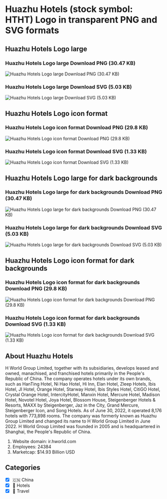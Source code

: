# Huazhu Hotels (stock symbol: HTHT) Logo in transparent PNG and SVG formats

## Huazhu Hotels Logo large

### Huazhu Hotels Logo large Download PNG (30.47 KB)

![Huazhu Hotels Logo large Download PNG (30.47 KB)](/img/orig/HTHT_BIG-f4b6a9ad.png)

### Huazhu Hotels Logo large Download SVG (5.03 KB)

![Huazhu Hotels Logo large Download SVG (5.03 KB)](/img/orig/HTHT_BIG-d42ec412.svg)

## Huazhu Hotels Logo icon format

### Huazhu Hotels Logo icon format Download PNG (29.8 KB)

![Huazhu Hotels Logo icon format Download PNG (29.8 KB)](/img/orig/HTHT-0d483b96.png)

### Huazhu Hotels Logo icon format Download SVG (1.33 KB)

![Huazhu Hotels Logo icon format Download SVG (1.33 KB)](/img/orig/HTHT-2b93c195.svg)

## Huazhu Hotels Logo large for dark backgrounds

### Huazhu Hotels Logo large for dark backgrounds Download PNG (30.47 KB)

![Huazhu Hotels Logo large for dark backgrounds Download PNG (30.47 KB)](/img/orig/HTHT_BIG.D-9732a7c9.png)

### Huazhu Hotels Logo large for dark backgrounds Download SVG (5.03 KB)

![Huazhu Hotels Logo large for dark backgrounds Download SVG (5.03 KB)](/img/orig/HTHT_BIG.D-a425af79.svg)

## Huazhu Hotels Logo icon format for dark backgrounds

### Huazhu Hotels Logo icon format for dark backgrounds Download PNG (29.8 KB)

![Huazhu Hotels Logo icon format for dark backgrounds Download PNG (29.8 KB)](/img/orig/HTHT.D-9adeedfc.png)

### Huazhu Hotels Logo icon format for dark backgrounds Download SVG (1.33 KB)

![Huazhu Hotels Logo icon format for dark backgrounds Download SVG (1.33 KB)](/img/orig/HTHT.D-d669df85.svg)

## About Huazhu Hotels

H World Group Limited, together with its subsidiaries, develops leased and owned, manachised, and franchised hotels primarily in the People's Republic of China. The company operates hotels under its own brands, such as HanTing Hotel, Ni Hao Hotel, Hi Inn, Elan Hotel, Zleep Hotels, Ibis Hotel, JI Hotel, Orange Hotel, Starway Hotel, Ibis Styles Hotel, CitiGO Hotel, Crystal Orange Hotel, IntercityHotel, Manxin Hotel, Mercure Hotel, Madison Hotel, Novotel Hotel, Joya Hotel, Blossom House, Steigenberger Hotels & Resorts, MAXX by Steigenberger, Jaz in the City, Grand Mercure, Steigenberger Icon, and Song Hotels. As of June 30, 2022, it operated 8,176 hotels with 773,898 rooms. The company was formerly known as Huazhu Group Limited and changed its name to H World Group Limited in June 2022. H World Group Limited was founded in 2005 and is headquartered in Shanghai, the People's Republic of China.

1. Website domain: ir.hworld.com
2. Employees: 24384
3. Marketcap: $14.93 Billion USD


## Categories
- [x] 🇨🇳 China
- [x] 🏨 Hotels
- [x] 🌴 Travel

